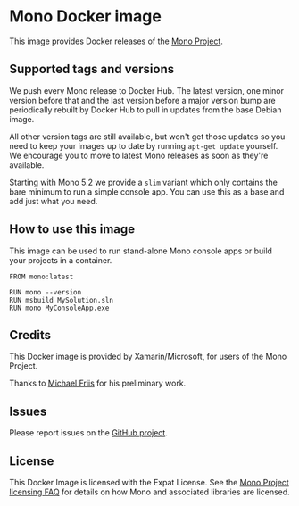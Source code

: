 # Mono Docker image

This image provides Docker releases of the [Mono Project](http://www.mono-project.com/).

## Supported tags and versions

We push every Mono release to Docker Hub. The latest version, one minor version before that and the last version
before a major version bump are periodically rebuilt by Docker Hub to pull in updates from
the base Debian image.

All other version tags are still available, but won't get those updates
so you need to keep your images up to date by running `apt-get update` yourself. We encourage you to move
to latest Mono releases as soon as they're available.

Starting with Mono 5.2 we provide a `slim` variant which only contains the bare minimum to run a simple console app. You can use this as a base and add just what you need.

## How to use this image

This image can be used to run stand-alone Mono console apps or build your projects in a container.

```
FROM mono:latest

RUN mono --version
RUN msbuild MySolution.sln
RUN mono MyConsoleApp.exe
```

## Credits

This Docker image is provided by Xamarin/Microsoft, for users of the Mono Project.

Thanks to [Michael Friis](http://friism.com/) for his preliminary work.

## Issues

Please report issues on the [GitHub project](https://github.com/mono/docker/issues).

## License

This Docker Image is licensed with the Expat License. See the [Mono Project licensing FAQ](http://www.mono-project.com/docs/faq/licensing/) for details on how Mono and associated libraries are licensed.
